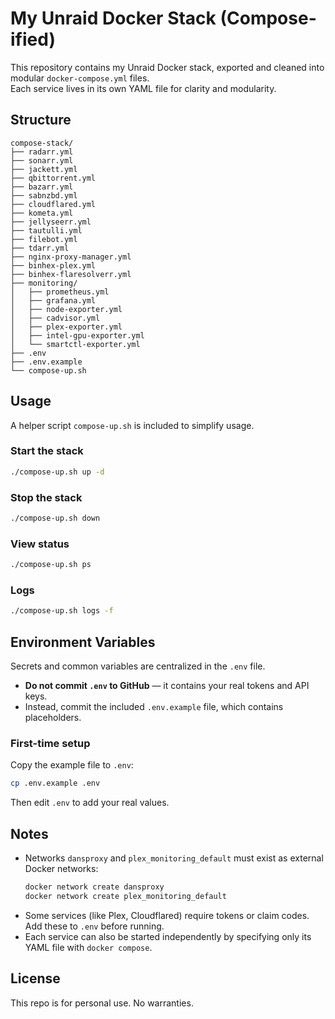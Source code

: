 # My Unraid Docker Stack (Compose-ified)

This repository contains my Unraid Docker stack, exported and cleaned into modular `docker-compose.yml` files.  
Each service lives in its own YAML file for clarity and modularity.  

## Structure
```
compose-stack/
├── radarr.yml
├── sonarr.yml
├── jackett.yml
├── qbittorrent.yml
├── bazarr.yml
├── sabnzbd.yml
├── cloudflared.yml
├── kometa.yml
├── jellyseerr.yml
├── tautulli.yml
├── filebot.yml
├── tdarr.yml
├── nginx-proxy-manager.yml
├── binhex-plex.yml
├── binhex-flaresolverr.yml
├── monitoring/
│   ├── prometheus.yml
│   ├── grafana.yml
│   ├── node-exporter.yml
│   ├── cadvisor.yml
│   ├── plex-exporter.yml
│   ├── intel-gpu-exporter.yml
│   └── smartctl-exporter.yml
├── .env
├── .env.example
└── compose-up.sh
```

## Usage
A helper script `compose-up.sh` is included to simplify usage.

### Start the stack
```bash
./compose-up.sh up -d
```

### Stop the stack
```bash
./compose-up.sh down
```

### View status
```bash
./compose-up.sh ps
```

### Logs
```bash
./compose-up.sh logs -f
```

## Environment Variables
Secrets and common variables are centralized in the `.env` file.

- **Do not commit `.env` to GitHub** — it contains your real tokens and API keys.
- Instead, commit the included `.env.example` file, which contains placeholders.

### First-time setup
Copy the example file to `.env`:
```bash
cp .env.example .env
```

Then edit `.env` to add your real values.

## Notes
- Networks `dansproxy` and `plex_monitoring_default` must exist as external Docker networks:
  ```bash
  docker network create dansproxy
  docker network create plex_monitoring_default
  ```
- Some services (like Plex, Cloudflared) require tokens or claim codes.  
  Add these to `.env` before running.
- Each service can also be started independently by specifying only its YAML file with `docker compose`.

## License
This repo is for personal use. No warranties.
